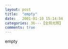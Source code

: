 ```yaml
---
layout: post
title:  "empty"
date:   2001-01-10 15:14:54
categories: 36---【全局光照】
comments: true
---
```

empty
